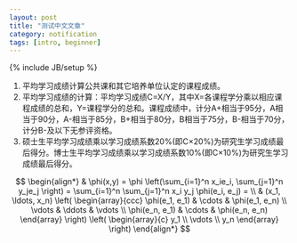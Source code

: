 ```yaml
---
layout: post
title: "测试中文文章"
category: notification
tags: [intro, beginner]
---
```

{% include JB/setup %}

1. 平均学习成绩计算公共课和其它培养单位认定的课程成绩。
2. 平均学习成绩的计算：平均学习成绩C=X/Y，其中X=各课程学分乘以相应课程成绩的总和，Y=课程学分的总和。课程成绩中，计分A+相当于95分，A相当于90分，A-相当于85分，B+相当于80分，B相当于75分，B-相当于70分，计分B-及以下无参评资格。
3. 硕士生平均学习成绩乘以学习成绩系数20%(即C×20%)为研究生学习成绩最后得分。博士生平均学习成绩乘以学习成绩系数10%(即C×10%)为研究生学习成绩最后得分。

$$
\begin{align*}
  & \phi(x,y) = \phi \left(\sum_{i=1}^n x_ie_i, \sum_{j=1}^n y_je_j \right)
  = \sum_{i=1}^n \sum_{j=1}^n x_i y_j \phi(e_i, e_j) = \\
  & (x_1, \ldots, x_n) \left( \begin{array}{ccc}
      \phi(e_1, e_1) & \cdots & \phi(e_1, e_n) \\
      \vdots & \ddots & \vdots \\
      \phi(e_n, e_1) & \cdots & \phi(e_n, e_n)
    \end{array} \right)
  \left( \begin{array}{c}
      y_1 \\
      \vdots \\
      y_n
    \end{array} \right)
\end{align*}
$$
